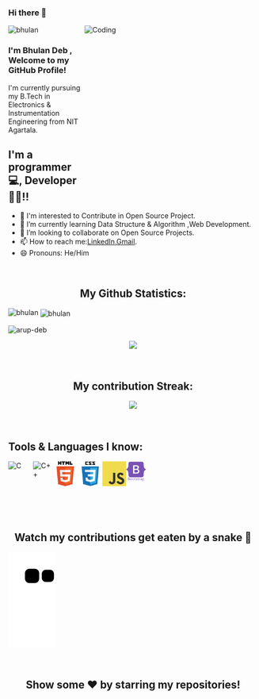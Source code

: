 ### Hi there 👋
<img align="right" alt="Coding" width="350" height="350" src="https://github.com/Ayushparikh-code/Ayushparikh-code/blob/main/coding-freak%20(1).gif">
<p align="left"> <img src="https://komarev.com/ghpvc/?username=bhulan&label=Profile%20views&color=0e75b6&style=flat" alt="bhulan" /> </p>

### I'm Bhulan Deb , Welcome to my GitHub Profile!
I'm currently pursuing my B.Tech in Electronics & Instrumentation Engineering from NIT Agartala.
<br />
## I'm a programmer💻, Developer👨‍💻!!
- 🔭 I'm interested to Contribute in Open Source Project.
- 🌱 I’m currently learning Data Structure & Algorithm ,Web Development.
- 👯 I’m looking to collaborate on Open Source Projects.
- 📫 How to reach me:[LinkedIn](https://www.linkedin.com/in/bhulan2001),[Gmail](mailto:bhulandeb6@gmail.com@gmail.com).
- 😄 Pronouns: He/Him 
<br />
<!-- GitHub Stats -->
<h2 align="center">My Github Statistics: </h2> 

<p><img align="left" src="https://github-readme-stats.vercel.app/api/top-langs?username=bhulan&show_icons=true&locale=en&layout=compact" alt="bhulan" /></p>

<p>&nbsp;<img align="center" src="https://github-readme-stats.vercel.app/api?username=bhulan&show_icons=true&locale=en" alt="bhulan" /></p>

<p><img align="center" src="https://github-readme-streak-stats.herokuapp.com/?user=arup-deb&" alt="arup-deb" /></p>
<p align="center">
<img height="137px" src="https://github-readme-stats.vercel.app/api?username=bhulan&hide_title=true&hide_border=true&show_icons=true&include_all_commits=true&count_private=true&line_height=21&text_color=000&icon_color=000&bg_color=0,ea6161,ffc64d,fffc4d,52fa5a&theme=graywhite" />
</p>
<br />

<!-- GitHub Stats -->
<h2 align="center">My contribution Streak: </h2>
<p align="center">
<img src=https://github-readme-streak-stats.herokuapp.com/?user=bhulan&theme=dark&hide_border=true&background=0D1117&stroke=0000%22/>
</p>  
<br />


## Tools & Languages I know:
<p align="left"> <a href="https://getbootstrap.com" target="_blank" rel="noreferrer"> <img src="https://raw.githubusercontent.com/devicons/devicon/master/icons/bootstrap/bootstrap-plain-wordmark.svg" alt="bootstrap" width="40" height="40"/> </a> 
<img align = "left" src="https://img.icons8.com/color/100/000000/c-programming.png" alt="C" width="50px" />
<img align="left" alt="C++" width="40px" src="https://user-images.githubusercontent.com/42747200/46140125-da084900-c26d-11e8-8ea7-c45ae6306309.png" />
<img align="left" alt="HTML5" width="50px" src="https://raw.githubusercontent.com/github/explore/80688e429a7d4ef2fca1e82350fe8e3517d3494d/topics/html/html.png" />
<img align="left" alt="CSS3" width="50px" src="https://raw.githubusercontent.com/github/explore/80688e429a7d4ef2fca1e82350fe8e3517d3494d/topics/css/css.png" />
<img align = "left" src="https://raw.githubusercontent.com/github/explore/80688e429a7d4ef2fca1e82350fe8e3517d3494d/topics/javascript/javascript.png" alt="JavaScript" width="48" height="50" />


<br />
<br />
<br />
<br />


<br />

 <h2 align="center">Watch my contributions get eaten by a snake 🐍</h2>   

![Snake animation](https://github.com/rafaballerini/rafaballerini/blob/output/github-contribution-grid-snake.svg)

<br />


 <!-- Ending -->
<h2 align="center">Show some ❤️ by starring my repositories! </h2 

